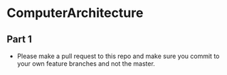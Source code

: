 # ComputerArchitecture

## Part 1

* Please make a pull request to this repo and make sure you commit to your own feature branches and not the master.
